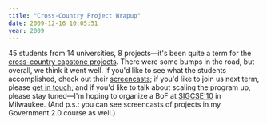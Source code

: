 ```yaml
---
title: "Cross-Country Project Wrapup"
date: 2009-12-16 10:05:51
year: 2009
---
```

45 students from 14 universities, 8 projects—it's been quite a term for the <a href="http://ucosp.wordpress.com">cross-country capstone projects</a>. There were some bumps in the road, but overall, we think it went well. If you'd like to see what the students accomplished, check out their <a href="http://ucosp.wordpress.com/category/screencast/">screencasts</a>; if you'd like to join us next term, please <a href="mailto:gvwilson@cs.utoronto.ca">get in touch</a>; and if you'd like to talk about scaling the program up, please stay tuned—I'm hoping to organize a BoF at <a href="http://www.sigcse.org/sigcse2010/">SIGCSE'10</a> in Milwaukee. (And p.s.: you can see screencasts of projects in my Government 2.0 course as well.)
